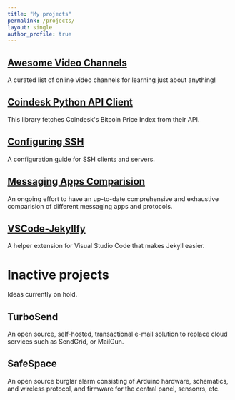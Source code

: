 ```yaml
---
title: "My projects"
permalink: /projects/
layout: single
author_profile: true
---
```



## [Awesome Video Channels](https://github.com/L1Cafe/Awesome-Video-Channels)

A curated list of online video channels for learning just about anything!

## [Coindesk Python API Client](https://github.com/L1Cafe/Coindesk-Python-API-client)

This library fetches Coindesk's Bitcoin Price Index from their API.

## [Configuring SSH](https://github.com/L1Cafe/Configuring-SSH)

A configuration guide for SSH clients and servers.

## [Messaging Apps Comparision](https://github.com/L1Cafe/Messaging-Apps-Comparision)

An ongoing effort to have an up-to-date comprehensive and exhaustive comparision of
different messaging apps and protocols.

## [VSCode-Jekyllfy](https://github.com/L1Cafe/VSCode-Jekyllfy)

A helper extension for Visual Studio Code that makes Jekyll easier.

# Inactive projects

Ideas currently on hold.

## TurboSend

An open source, self-hosted, transactional e-mail solution to replace cloud
services such as SendGrid, or MailGun.

## SafeSpace

An open source burglar alarm consisting of Arduino hardware, schematics, and
wireless protocol, and firmware for the central panel, sensonrs, etc.
